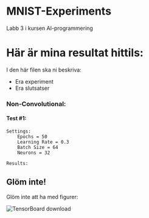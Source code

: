 # MNIST-Experiments
Labb 3 i kursen AI-programmering

# Här är mina resultat hittils:

I den här filen ska ni beskriva:
- Era experiment
- Era slutsatser


### Non-Convolutional:

#### Test #1:

```
Settings:    
    Epochs = 50    
    Learning Rate = 0.3  
    Batch Size = 64  
    Neurons = 32  
    
Results:
```


## Glöm inte!

Glöm inte att ha med figurer:

![TensorBoard download](fig/TensorBoardDownload.png "Glöm inte att kryssa i 'Show data download links' så att ni kan ladda ner era filer.")
